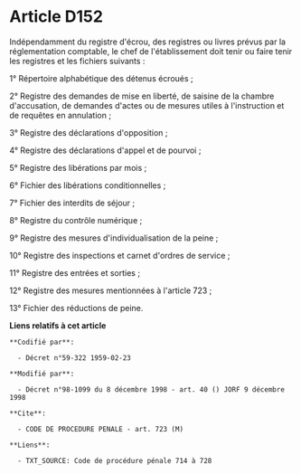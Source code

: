 # Article D152

Indépendamment du registre d'écrou, des registres ou livres prévus par la réglementation comptable, le chef de
l'établissement doit tenir ou faire tenir les registres et les fichiers suivants :

1° Répertoire alphabétique des détenus écroués ;

2° Registre des demandes de mise en liberté, de saisine de la chambre d'accusation, de demandes d'actes ou de mesures utiles
à l'instruction et de requêtes en annulation ;

3° Registre des déclarations d'opposition ;

4° Registre des déclarations d'appel et de pourvoi ;

5° Registre des libérations par mois ;

6° Fichier des libérations conditionnelles ;

7° Fichier des interdits de séjour ;

8° Registre du contrôle numérique ;

9° Registre des mesures d'individualisation de la peine ;

10° Registre des inspections et carnet d'ordres de service ;

11° Registre des entrées et sorties ;

12° Registre des mesures mentionnées à l'article 723 ;

13° Fichier des réductions de peine.

**Liens relatifs à cet article**

	**Codifié par**:

	  - Décret n°59-322 1959-02-23

	**Modifié par**:

	  - Décret n°98-1099 du 8 décembre 1998 - art. 40 () JORF 9 décembre 1998

	**Cite**:

	  - CODE DE PROCEDURE PENALE - art. 723 (M)

	**Liens**:

	  - TXT_SOURCE: Code de procédure pénale 714 à 728
